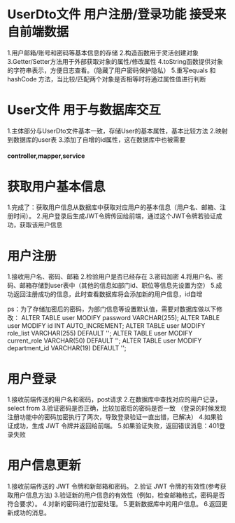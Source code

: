 # UserDto文件 用户注册/登录功能 接受来自前端数据
1.用户邮箱/账号和密码等基本信息的存储
2.构造函数用于灵活创建对象
3.Getter/Setter方法用于外部获取对象的属性/修改属性
4.toString函数提供对象的字符串表示，方便日志查看。（隐藏了用户密码保护隐私）
5.重写equals 和 hashCode 方法，当比较/匹配两个对象是否相等时将通过属性值进行判断

# User文件 用于与数据库交互
1.主体部分与UserDto文件基本一致，存储User的基本属性，基本比较方法
2.映射到数据库的user表
3.添加了自增的id属性，这在数据库中也被需要

#### **controller,mapper,service**

# 获取用户基本信息
1.完成了：获取用户信息从数据库中获取对应用户的基本信息（用户名、邮箱、注册时间）。
2.用户登录后生成JWT令牌传回给前端，通过这个JWT令牌若验证成功，获取该用户信息

# 用户注册
1.接收用户名、密码、邮箱
2.检验用户是否已经存在
3.密码加密
4.将用户名、密码、邮箱存储到user表中（其他的信息如部门id、职位等信息先设置为空）
5.成功返回注册成功的信息，此时查看数据库将会添加新的用户信息，id自增

ps：为了存储加密后的密码，为部门信息等设置默认值，需要对数据库做以下修改：
ALTER TABLE user MODIFY password VARCHAR(255);
ALTER TABLE user MODIFY id INT AUTO_INCREMENT;
ALTER TABLE user MODIFY role_list VARCHAR(255) DEFAULT '';
ALTER TABLE user MODIFY current_role VARCHAR(50) DEFAULT '';
ALTER TABLE user MODIFY department_id VARCHAR(19) DEFAULT '';

# 用户登录
1.接收前端传送的用户名和密码，post请求
2.在数据库中查找对应的用户记录，select from
3.验证密码是否正确，比较加密后的密码是否一致
（登录的时候发现注册功能中的密码加密执行了两次，导致登录验证一直出错，已解决）
4.如果验证成功，生成 JWT 令牌并返回给前端。
5.如果验证失败，返回错误消息：401登录失败

# 用户信息更新
1.接收前端传送的 JWT 令牌和新邮箱和密码。
2.验证 JWT 令牌的有效性(参考获取用户信息方法)
3.验证新的用户信息的有效性（例如，检查邮箱格式，密码是否符合要求）。
4.对新的密码进行加密处理。
5.更新数据库中的用户信息。
6.返回更新成功的消息。

